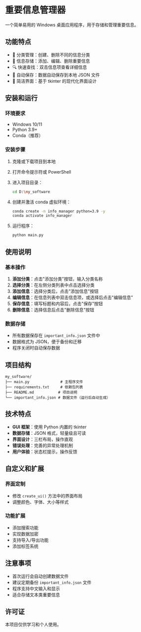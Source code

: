 # 重要信息管理器

一个简单易用的 Windows 桌面应用程序，用于存储和管理重要信息。

## 功能特点

- 📝 分类管理：创建、删除不同的信息分类
- 💾 信息存储：添加、编辑、删除重要信息
- 🔍 快速查找：双击信息项查看详细信息
- 💾 自动保存：数据自动保存到本地 JSON 文件
- 🎨 简洁界面：基于 tkinter 的现代化界面设计

## 安装和运行

### 环境要求

- Windows 10/11
- Python 3.9+
- Conda（推荐）

### 安装步骤

1. 克隆或下载项目到本地
2. 打开命令提示符或 PowerShell
3. 进入项目目录：

   ```bash
   cd D:\my_software
   ```

4. 创建并激活 conda 虚拟环境：

   ```bash
   conda create -n info_manager python=3.9 -y
   conda activate info_manager
   ```

5. 运行程序：
   ```bash
   python main.py
   ```

## 使用说明

### 基本操作

1. **添加分类**：点击"添加分类"按钮，输入分类名称
2. **选择分类**：在左侧分类列表中点击选择分类
3. **添加信息**：选择分类后，点击"添加信息"按钮
4. **编辑信息**：在信息列表中双击信息项，或选择后点击"编辑信息"
5. **保存信息**：填写标题和内容后，点击"保存"按钮
6. **删除信息**：选择信息后点击"删除信息"按钮

### 数据存储

- 所有数据保存在 `important_info.json` 文件中
- 数据格式为 JSON，便于备份和迁移
- 程序关闭时自动保存数据

## 项目结构

```
my_software/
├── main.py              # 主程序文件
├── requirements.txt     # 依赖包列表
├── README.md           # 项目说明
└── important_info.json # 数据文件（运行后自动生成）
```

## 技术特点

- **GUI 框架**：使用 Python 内置的 tkinter
- **数据存储**：JSON 格式，轻量级且可读
- **界面设计**：三栏布局，操作直观
- **错误处理**：完善的异常处理机制
- **用户体验**：状态栏提示，操作反馈

## 自定义和扩展

### 界面定制

- 修改 `create_ui()` 方法中的界面布局
- 调整颜色、字体、大小等样式

### 功能扩展

- 添加搜索功能
- 实现数据加密
- 支持导入/导出功能
- 添加标签系统

## 注意事项

- 首次运行会自动创建数据文件
- 建议定期备份 `important_info.json` 文件
- 程序支持中文输入和显示
- 适合存储文本类重要信息

## 许可证

本项目仅供学习和个人使用。
